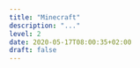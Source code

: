 ```yaml
---
title: "Minecraft"
description: "..."
level: 2
date: 2020-05-17T08:00:35+02:00
draft: false
---
```


